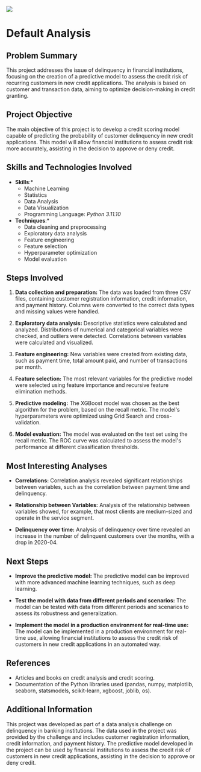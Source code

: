 ![](https://medias.revistaoeste.com/wp-content/uploads/2023/08/FreePix.jpg.webp)

# Default Analysis

## Problem Summary

This project addresses the issue of delinquency in financial institutions, focusing on the creation of a predictive model to assess the credit risk of recurring customers in new credit applications. The analysis is based on customer and transaction data, aiming to optimize decision-making in credit granting.

## Project Objective

The main objective of this project is to develop a credit scoring model capable of predicting the probability of customer delinquency in new credit applications. This model will allow financial institutions to assess credit risk more accurately, assisting in the decision to approve or deny credit.

## Skills and Technologies Involved

* **Skills**:*
    * Machine Learning
    * Statistics
    * Data Analysis
    * Data Visualization
    * Programming Language: *Python 3.11.10*
* **Techniques**:*
    * Data cleaning and preprocessing
    * Exploratory data analysis
    * Feature engineering
    * Feature selection
    * Hyperparameter optimization
    * Model evaluation

## Steps Involved

1. **Data collection and preparation:** The data was loaded from three CSV files, containing customer registration information, credit information, and payment history. Columns were converted to the correct data types and missing values were handled.

2. **Exploratory data analysis:** Descriptive statistics were calculated and analyzed. Distributions of numerical and categorical variables were checked, and outliers were detected. Correlations between variables were calculated and visualized.

3. **Feature engineering:** New variables were created from existing data, such as payment time, total amount paid, and number of transactions per month.

4. **Feature selection:** The most relevant variables for the predictive model were selected using feature importance and recursive feature elimination methods.

5. **Predictive modeling:** The XGBoost model was chosen as the best algorithm for the problem, based on the recall metric. The model's hyperparameters were optimized using Grid Search and cross-validation.

6. **Model evaluation:** The model was evaluated on the test set using the recall metric. The ROC curve was calculated to assess the model's performance at different classification thresholds.

## Most Interesting Analyses

* **Correlations:** Correlation analysis revealed significant relationships between variables, such as the correlation between payment time and delinquency.

* **Relationship between Variables:** Analysis of the relationship between variables showed, for example, that most clients are medium-sized and operate in the service segment.

* **Delinquency over time:** Analysis of delinquency over time revealed an increase in the number of delinquent customers over the months, with a drop in 2020-04.

## Next Steps

* **Improve the predictive model:** The predictive model can be improved with more advanced machine learning techniques, such as deep learning.

* **Test the model with data from different periods and scenarios:** The model can be tested with data from different periods and scenarios to assess its robustness and generalization.

* **Implement the model in a production environment for real-time use:** The model can be implemented in a production environment for real-time use, allowing financial institutions to assess the credit risk of customers in new credit applications in an automated way.

## References

* Articles and books on credit analysis and credit scoring.
* Documentation of the Python libraries used (pandas, numpy, matplotlib, seaborn, statsmodels, scikit-learn, xgboost, joblib, os).

## Additional Information

This project was developed as part of a data analysis challenge on delinquency in banking institutions. The data used in the project was provided by the challenge and includes customer registration information, credit information, and payment history. The predictive model developed in the project can be used by financial institutions to assess the credit risk of customers in new credit applications, assisting in the decision to approve or deny credit.